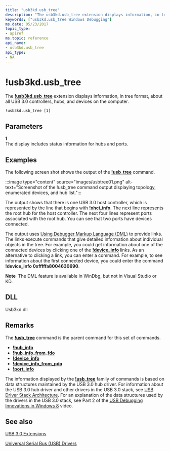 ```yaml
---
title: "usb3kd.usb_tree"
description: "The usb3kd.usb_tree extension displays information, in tree format, about all USB 3.0 controllers, hubs, and devices on the computer."
keywords: ["usb3kd.usb_tree Windows Debugging"]
ms.date: 05/23/2017
topic_type:
- apiref
ms.topic: reference
api_name:
- usb3kd.usb_tree
api_type:
- NA
---
```


# !usb3kd.usb\_tree


The [**!usb3kd.usb\_tree**](-usb3kd-device-info.md) extension displays information, in tree format, about all USB 3.0 controllers, hubs, and devices on the computer.

```dbgcmd
!usb3kd.usb_tree [1]
```

## <span id="ddk__devobj_dbg"></span><span id="DDK__DEVOBJ_DBG"></span>Parameters


<span id="_______1______"></span> **1**   
The display includes status information for hubs and ports.

## <span id="Examples"></span><span id="examples"></span><span id="EXAMPLES"></span>Examples


The following screen shot shows the output of the [**!usb\_tree**](-usb3kd-device-info.md) command.

:::image type="content" source="images/usbtree01.png" alt-text="Screenshot of the !usb_tree command output displaying topology, enumerated devices, and hub list.":::

The output shows that there is one USB 3.0 host controller, which is represented by the line that begins with [**!xhci\_info**](-usb3kd-xhci-info.md). The next line represents the root hub for the host controller. The next four lines represent ports associated with the root hub. You can see that two ports have devices connected.

The output uses [Using Debugger Markup Language (DML)](../debugger/debugger-markup-language-commands.md) to provide links. The links execute commands that give detailed information about individual objects in the tree. For example, you could get information about one of the connected devices by clicking one of the [**!device\_info**](-usb3kd-device-info.md) links. As an alternative to clicking a link, you can enter a command. For example, to see information about the first connected device, you could enter the command **!device\_info 0xfffffa8004630690**.

**Note**  The DML feature is available in WinDbg, but not in Visual Studio or KD.

 

## <span id="DLL"></span><span id="dll"></span>DLL


Usb3kd.dll

## Remarks

The [**!usb\_tree**](-usb3kd-device-info.md) command is the parent command for this set of commands.

-   [**!hub\_info**](-usb3kd-hub-info.md)
-   [**!hub\_info\_from\_fdo**](-usb3kd-hub-info-from-fdo.md)
-   [**!device\_info**](-usb3kd-device-info.md)
-   [**!device\_info\_from\_pdo**](-usb3kd-device-info-from-pdo.md)
-   [**!port\_info**](-usb3kd-port-info.md)

The information displayed by the [**!usb\_tree**](-usb3kd-device-info.md) family of commands is based on data structures maintained by the USB 3.0 hub driver. For information about the USB 3.0 hub driver and other drivers in the USB 3.0 stack, see [USB Driver Stack Architecture](../usbcon/usb-3-0-driver-stack-architecture.md). For an explanation of the data structures used by the drivers in the USB 3.0 stack, see Part 2 of the [USB Debugging Innovations in Windows 8](/events/build-build2011/hw-258p) video.

## See also


[USB 3.0 Extensions](usb-3-extensions.md)

[Universal Serial Bus (USB) Drivers](../usbcon/index.md)

 


